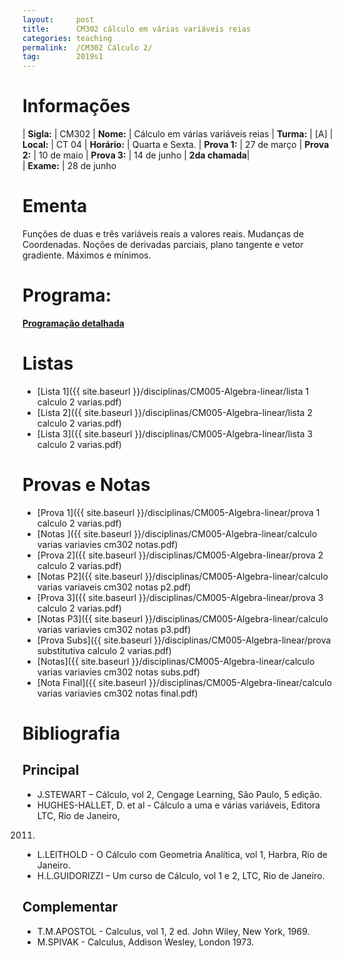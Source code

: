 ```yaml
---
layout:     post
title:      CM302 cálculo em várias variáveis reias
categories: teaching
permalink:  /CM302 Cálculo 2/
tag:        2019s1
---
```


# Informações

  | **Sigla:**   | CM302
  | **Nome:**    | Cálculo em várias variáveis reias
  | **Turma:**   | [A]
  | **Local:**   | CT 04
  | **Horário:** | Quarta e Sexta. 
  | **Prova 1:** | 27 de março
  | **Prova 2:** | 10 de maio
  | **Prova 3:** | 14 de junho
  | **2da chamada**|  
  | **Exame:**   | 28 de junho

# Ementa

  Funções de duas e três variáveis reais a valores reais. Mudanças de Coordenadas. Noções
de derivadas parciais, plano tangente e vetor gradiente. Máximos e mínimos. 

# Programa:
  
  **[Programação detalhada](http://www.mat.ufpr.br/documentos/programas/CM302.pdf)**
  
# Listas
  - [Lista 1]({{ site.baseurl }}/disciplinas/CM005-Algebra-linear/lista 1 calculo 2 varias.pdf)
  - [Lista 2]({{ site.baseurl }}/disciplinas/CM005-Algebra-linear/lista 2 calculo 2 varias.pdf)
  - [Lista 3]({{ site.baseurl }}/disciplinas/CM005-Algebra-linear/lista 3 calculo 2 varias.pdf)
  
# Provas e Notas 
  - [Prova 1]({{ site.baseurl }}/disciplinas/CM005-Algebra-linear/prova 1 calculo 2 varias.pdf)
  - [Notas ]({{ site.baseurl }}/disciplinas/CM005-Algebra-linear/calculo varias variavies cm302 notas.pdf)
  - [Prova 2]({{ site.baseurl }}/disciplinas/CM005-Algebra-linear/prova 2 calculo 2 varias.pdf)
  - [Notas P2]({{ site.baseurl }}/disciplinas/CM005-Algebra-linear/calculo varias variaveis cm302 notas p2.pdf)
  - [Prova 3]({{ site.baseurl }}/disciplinas/CM005-Algebra-linear/prova 3 calculo 2 varias.pdf)
  - [Notas P3]({{ site.baseurl }}/disciplinas/CM005-Algebra-linear/calculo varias variavies cm302 notas p3.pdf)
  - [Prova Subs]({{ site.baseurl }}/disciplinas/CM005-Algebra-linear/prova substitutiva calculo 2 varias.pdf)
  - [Notas]({{ site.baseurl }}/disciplinas/CM005-Algebra-linear/calculo varias variavies cm302 notas subs.pdf)
  - [Nota Final]({{ site.baseurl }}/disciplinas/CM005-Algebra-linear/calculo varias variavies cm302 notas final.pdf)
  
# Bibliografia

## Principal 

- J.STEWART – Cálculo, vol 2, Cengage Learning, São Paulo, 5 edição. 
- HUGHES-HALLET, D. et al - Cálculo a uma e várias variáveis, Editora LTC, Rio de Janeiro,
2011. 
- L.LEITHOLD - O Cálculo com Geometria Analítica, vol 1, Harbra, Rio de Janeiro.
- H.L.GUIDORIZZI – Um curso de Cálculo, vol 1 e 2, LTC, Rio de Janeiro.  

## Complementar

- T.M.APOSTOL - Calculus, vol 1, 2 ed. John Wiley, New York, 1969.
- M.SPIVAK - Calculus, Addison Wesley, London 1973.
